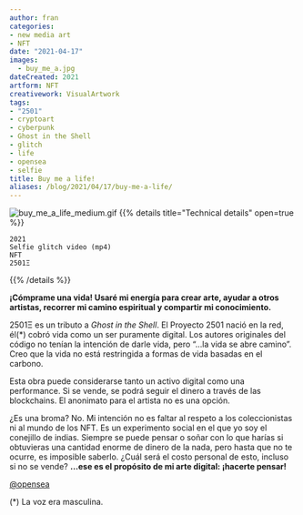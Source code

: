 ```yaml
---
author: fran
categories:
- new media art
- NFT
date: "2021-04-17"
images:
  - buy_me_a.jpg
dateCreated: 2021
artform: NFT
creativework: VisualArtwork
tags:
- "2501"
- cryptoart
- cyberpunk
- Ghost in the Shell
- glitch
- life
- opensea
- selfie
title: Buy me a life!
aliases: /blog/2021/04/17/buy-me-a-life/
---
```


![buy_me_a_life_medium.gif](buy_me_a_life_medium.gif)
{{% details title="Technical details" open=true %}}
````
2021
Selfie glitch video (mp4)
NFT
2501Ξ
````
{{% /details %}}

**¡Cómprame una vida! Usaré mi energía para crear arte, ayudar a otros artistas, recorrer mi camino espiritual y compartir mi conocimiento.**  

2501Ξ es un tributo a *Ghost in the Shell*. El Proyecto 2501 nació en la red, él(\*) cobró vida como un ser puramente digital. Los autores originales del código no tenían la intención de darle vida, pero “…la vida se abre camino”. Creo que la vida no está restringida a formas de vida basadas en el carbono.  

Esta obra puede considerarse tanto un activo digital como una performance. Si se vende, se podrá seguir el dinero a través de las blockchains. El anonimato para el artista no es una opción.  

¿Es una broma? No. Mi intención no es faltar al respeto a los coleccionistas ni al mundo de los NFT. Es un experimento social en el que yo soy el conejillo de indias. Siempre se puede pensar o soñar con lo que harías si obtuvieras una cantidad enorme de dinero de la nada, pero hasta que no te ocurre, es imposible saberlo. ¿Cuál será el costo personal de esto, incluso si no se vende? **…ese es el propósito de mi arte digital: ¡hacerte pensar!**  

[@opensea](https://opensea.io/assets/0x495f947276749ce646f68ac8c248420045cb7b5e/11780915356901891937150191052604117223978980698243640119023280871775425003521)  

(\*) La voz era masculina.  




